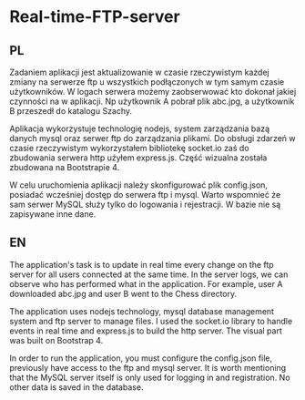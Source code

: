 # Real-time-FTP-server

## PL

Zadaniem aplikacji jest aktualizowanie w czasie rzeczywistym każdej zmiany na serwerze ftp u wszystkich podłączonych w tym samym czasie użytkowników. W logach serwera możemy zaobserwować kto  dokonał jakiej czynności na w aplikacji. Np użytkownik A pobrał plik abc.jpg, a użytkownik B przeszedł do katalogu Szachy.

Aplikacja wykorzystuje technologię nodejs, system zarządzania bazą danych mysql oraz serwer ftp do zarządzania plikami. Do obsługi zdarzeń w czasie rzeczywistym wykorzystałem bibliotekę socket.io zaś do zbudowania serwera http użyłem express.js. Część wizualna została zbudowana na Bootstrapie 4.

W celu uruchomienia aplikacji należy skonfigurować plik config.json, posiadać wcześniej dostęp do serwera ftp i mysql. Warto wspomnieć że sam serwer MySQL służy tylko do logowania i rejestracji. W bazie nie są zapisywane inne dane.


## EN

The application's task is to update in real time every change on the ftp server for all users connected at the same time. In the server logs, we can observe who has performed what in the application. For example, user A downloaded abc.jpg and user B went to the Chess directory.

The application uses nodejs technology, mysql database management system and ftp server to manage files. I used the socket.io library to handle events in real time and express.js to build the http server. The visual part was built on Bootstrap 4.

In order to run the application, you must configure the config.json file, previously have access to the ftp and mysql server. It is worth mentioning that the MySQL server itself is only used for logging in and registration. No other data is saved in the database.
